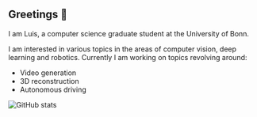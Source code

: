 ## Greetings 👋

I am Luis, a computer science graduate student at the University of Bonn.

I am interested in various topics in the areas of computer vision, deep learning and robotics.
Currently I am working on topics revolving around:
- Video generation
- 3D reconstruction
- Autonomous driving

![GitHub stats](https://github-readme-stats.vercel.app/api?username=LDenninger&include_all_commits=true&show_icons=true&theme=radical)

<!--
**LDenninger/LDenninger** is a ✨ _special_ ✨ repository because its `README.md` (this file) appears on your GitHub profile.

Here are some ideas to get you started:

- 🔭 I’m currently working on ...
- 🌱 I’m currently learning ...
- 👯 I’m looking to collaborate on ...
- 🤔 I’m looking for help with ...
- 💬 Ask me about ...
- 📫 How to reach me: ...
- 😄 Pronouns: ...
- ⚡ Fun fact: ...
-->
